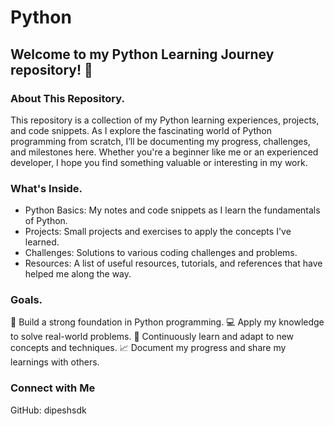 # Python

## Welcome to my Python Learning Journey repository! 🚀

### About This Repository.
This repository is a collection of my Python learning experiences, projects, and code snippets. As I explore the fascinating world of Python programming from scratch, I’ll be documenting my progress, challenges, and milestones here. Whether you're a beginner like me or an experienced developer, I hope you find something valuable or interesting in my work.

### What's Inside.
- Python Basics: My notes and code snippets as I learn the fundamentals of Python.
- Projects: Small projects and exercises to apply the concepts I've learned.
- Challenges: Solutions to various coding challenges and problems.
- Resources: A list of useful resources, tutorials, and references that have helped me along the way.

### Goals.
🌱 Build a strong foundation in Python programming.
💻 Apply my knowledge to solve real-world problems.
🧠 Continuously learn and adapt to new concepts and techniques.
📈 Document my progress and share my learnings with others.

### Connect with Me

GitHub: dipeshsdk

